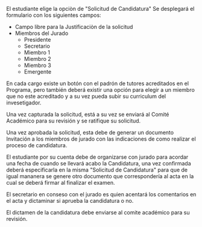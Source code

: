 El estudiante elige la opciòn de "Solicitud de Candidatura"
Se desplegará el formulario con los siguientes campos:
- Campo libre para la Justificaciòn de la solicitud
- Miembros del Jurado
  - Presidente
  - Secretario
  - Miembro 1
  - Miembro 2
  - Miembro 3
  - Emergente
 
 En cada cargo existe un botón con el padrón de tutores acreditados en el Programa, pero también deberá existir una opción 
 para elegir a un miembro que no este acreditado y a su vez pueda subir su curriculum del invesetigador.
 
 Una vez capturada la solicitud, está a su vez se enviará al Comité Académico para su revisión y se ratifique su solicitud.
 
 Una vez aprobada la solicitud, esta debe de generar un documento Invitación a los miembros de jurado con las indicaciones de 
 como realizar el proceso de candidatura.
 
 El estudiante por su cuenta debe de organizarse con jurado para acordar una fecha de cuando se llevará acabo la Candidatura, una vez confirmada deberá especificarla en la misma "Solicitud de Candidatura" para que de igual mananera se genere otro documento que correspondería al acta en la cual se deberá firmar al finalizar el examen.
 
 El secretario en conseso con el jurado es quien acentará los comentarios en el acta y dictaminar si aprueba  la candidatura o no.
 
 El dictamen de la candidatura debe enviarse al comite académico para su revisión.
 
 
